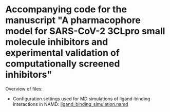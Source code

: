 # Accompanying code for the manuscript "A pharmacophore model for SARS-CoV-2 3CLpro small molecule inhibitors and experimental validation of computationally screened inhibitors"


Overview of files:

- Configuration settings used for MD simulations of ligand-binding interactions in NAMD: [ligand_binding_simulation.namd](ligand_binding_simulation.namd)


